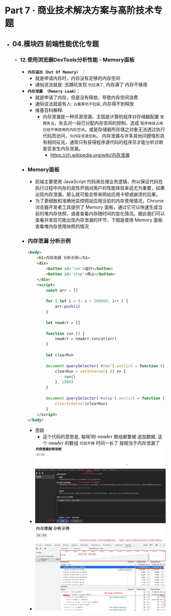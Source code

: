 <!--
 * @Author: your name
 * @Date: 2022-02-25 11:15:04
 * @LastEditTime: 2022-02-25 14:49:38
 * @LastEditors: Please set LastEditors
 * @Description: 打开koroFileHeader查看配置 进行设置: https://github.com/OBKoro1/koro1FileHeader/wiki/%E9%85%8D%E7%BD%AE
 * @FilePath: /Lagou-FrontEnd/README.md
-->

# Part 7 · 商业技术解决方案与高阶技术专题
- ## 04.模块四 前端性能优化专题
    - ### 12.使用浏览器DevTools分析性能 - Memory面板
        - **`内存溢出（Out Of Memory）`** ：
            - 就是申请内存时，内存没有足够的内存空间
            - 通俗说法就是: 去蹲坑发现 `坑位满了`, 内存满了 内存不够用
        - **`内存泄露 （Memory Leak）`**：
            - 就是申请了内存，但是没有释放，导致内存空间浪费
            - 通俗说法就是有人: `占着茅坑不拉屎`, 内存得不到释放
            - 维基百科解释:
                - 内存泄漏是一种资源泄漏，主因是计算机程序对存储器配置 `管理失当`，失去对一段已分配内存空间的控制，造成 `程序继续占用已经不再使用的内存空间`，或是存储器所存储之对象无法透过执行代码而访问，`令内存资源空耗`。 内存泄漏与许多其他问题情形具有相同征兆，通常只有获得程序源代码的程序员才能分析诊断是否发生内存泄漏。
                    - https://zh.wikipedia.org/wiki/内存泄漏
        - ### Memory面板
            - 前端主要使用 JavaScript 代码来处理业务逻辑，所以保证代码在执行过程中内存的良性开销对用户的性能体验来说尤为重要，如果出现内存泄漏，那么就可能会带来网站应用卡顿或崩溃的后果。
            - 为了更细致和准确地监控网站应用当前的内存使用情况，Chrome 浏览器开发者工具提供了 Memory 面板，通过它可以快速生成当前的堆内存快照，或者查看内存随时间的变化情况。据此我们可以查看并发现可能出现内存泄漏的环节，下图是使用 Memory 面板查看堆内存使用快照的情况
        - ### 内存泄漏 分析示例
            ```html
            <body>
                <h1>内存泄漏 分析示例</h1>
                <div>
                    <button id='run'>运行</button>
                    <button id='stop'>停止</button>
                </div>
                <script>
                    const arr = []

                    for ( let i = 0; i < 200000; i++ ) {
                        arr.push(i)
                    }

                    let newArr = []

                    function run () {
                        newArr = newArr.concat(arr)
                    }

                    let clearRun

                    document.querySelector('#run').onclick = function () {
                        clearRun = setInterval( () => {
                            run()
                        }, 1000)
                    }

                    document.querySelector('#stop').onclick = function () {
                        clearInterval(clearRun)
                    }
                </script>
            </body>
            ```
            - 思路
                - 这个代码的意思是, 每隔1秒 newArr 数组都要被 追加数据, 这个 newArr 的数组 `只加不降` 时间一长了 就相当于内存泄漏了
            - ![](./img/part7/2.jpg)
            - ![](./img/part7/1.jpg)
            
            